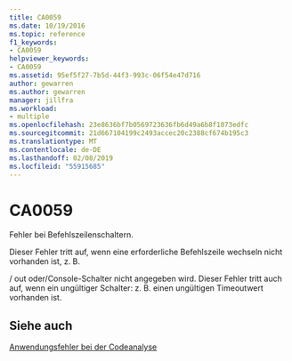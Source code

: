 ```yaml
---
title: CA0059
ms.date: 10/19/2016
ms.topic: reference
f1_keywords:
- CA0059
helpviewer_keywords:
- CA0059
ms.assetid: 95ef5f27-7b5d-44f3-993c-06f54e47d716
author: gewarren
ms.author: gewarren
manager: jillfra
ms.workload:
- multiple
ms.openlocfilehash: 23e8636bf7b0569723636fb6d49a6b8f1073edfc
ms.sourcegitcommit: 21d667104199c2493accec20c2388cf674b195c3
ms.translationtype: MT
ms.contentlocale: de-DE
ms.lasthandoff: 02/08/2019
ms.locfileid: "55915685"
---
```

# <a name="ca0059"></a>CA0059
Fehler bei Befehlszeilenschaltern.

 Dieser Fehler tritt auf, wenn eine erforderliche Befehlszeile wechseln nicht vorhanden ist, z. B.

 / out oder/Console-Schalter nicht angegeben wird. Dieser Fehler tritt auch auf, wenn ein ungültiger Schalter: z. B. einen ungültigen Timeoutwert vorhanden ist.

## <a name="see-also"></a>Siehe auch
 [Anwendungsfehler bei der Codeanalyse](../code-quality/code-analysis-application-errors.md)
